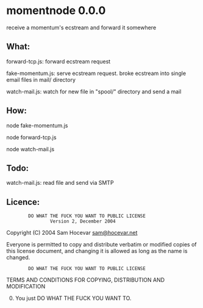 momentnode 0.0.0
================

receive a momentum's ecstream and forward it somewhere

What:
-----
forward-tcp.js:
  forward ecstream request

fake-momentum.js:
  serve ecstream request.
  broke ecstream into single email files in mail/ directory

watch-mail.js:
  watch for new file in "spool/" directory and send a mail


How:
----
node fake-momentum.js

node forward-tcp.js 

node watch-mail.js


Todo:
-----
watch-mail.js: read file and send via SMTP


Licence:
--------
            DO WHAT THE FUCK YOU WANT TO PUBLIC LICENSE
                    Version 2, December 2004

 Copyright (C) 2004 Sam Hocevar <sam@hocevar.net>

 Everyone is permitted to copy and distribute verbatim or modified
 copies of this license document, and changing it is allowed as long
 as the name is changed.

            DO WHAT THE FUCK YOU WANT TO PUBLIC LICENSE
   TERMS AND CONDITIONS FOR COPYING, DISTRIBUTION AND MODIFICATION

  0. You just DO WHAT THE FUCK YOU WANT TO.
